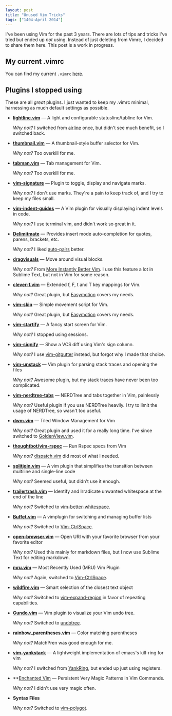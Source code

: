```yaml
---
layout: post
title: "Unused Vim Tricks"
tags: ["1404-April 2014"]
---
```


I've been using Vim for the past 3 years. There are lots of tips and tricks I've tried but ended up *not* using. Instead of just deleting from Vimrc, I decided to share them here. This post is a work in progress.

## My current .vimrc

You can find my current `.vimrc` [here](https://github.com/chibicode/vimrc/blob/master/vimrc.vim).

## Plugins I stopped using

These are all *great* plugins. I just wanted to keep my .vimrc minimal, harnessing as much default settings as possible.

* **[lightline.vim](https://github.com/itchyny/lightline.vim)** — A light and configurable statusline/tabline for Vim.

    *Why not?* I switched from [airline](https://github.com/bling/vim-airline) once, but didn't see much benefit, so I switched back.

* **[thumbnail.vim](https://github.com/itchyny/thumbnail.vim)** — A thumbnail-style buffer selector for Vim.

    *Why not?* Too overkill for me.

* **[tabman.vim](https://github.com/kien/tabman.vim)** — Tab management for Vim.

    *Why not?* Too overkill for me.

* **[vim-signature](https://github.com/kshenoy/vim-signature)** — Plugin to toggle, display and navigate marks.

    *Why not?* I don't use marks. They're a pain to keep track of, and I try to keep my files small.

* **[vim-indent-guides](https://github.com/nathanaelkane/vim-indent-guides)** — A Vim plugin for visually displaying indent levels in code.

    *Why not?* I use terminal vim, and didn't work so great in it.

* **[Delimitmate](https://github.com/Raimondi/delimitMate)** — Provides insert mode auto-completion for quotes, parens, brackets, etc.

    *Why not?* I liked [auto-pairs](https://github.com/jiangmiao/auto-pairs) better.

* **[dragvisuals](https://github.com/atweiden/vim-dragvisuals)** — Move around visual blocks.

    *Why not?* From [More Instantly Better Vim](https://www.youtube.com/watch?v=aHm36-na4-4). I use this feature a lot in Sublime Text, but not in Vim for some reason.

* **[clever-f.vim](https://github.com/rhysd/clever-f.vim)** — Extended f, F, t and T key mappings for Vim.

    *Why not?* Great plugin, but [Easymotion](https://github.com/Lokaltog/vim-easymotion) covers my needs.

* **[vim-skip](https://github.com/jayflo/vim-skip)** — Simple movement script for Vim.

    *Why not?* Great plugin, but [Easymotion](https://github.com/Lokaltog/vim-easymotion) covers my needs.

* **[vim-startify](https://github.com/mhinz/vim-startify)** — A fancy start screen for Vim.

    *Why not?* I stopped using sessions.

* **[vim-signify](https://github.com/mhinz/vim-signify)** — Show a VCS diff using Vim's sign column.

    *Why not?* I use [vim-gitgutter](https://github.com/airblade/vim-gitgutter) instead, but forgot why I made that choice.

* **[vim-unstack](https://github.com/mattboehm/vim-unstack)** — Vim plugin for parsing stack traces and opening the files

    *Why not?* Awesome plugin, but my stack traces have never been too complicated.

* **[vim-nerdtree-tabs](https://github.com/jistr/vim-nerdtree-tabs)** — NERDTree and tabs together in Vim, painlessly

    *Why not?* Useful plugin if you use NERDTree heavily. I try to limit the usage of NERDTree, so wasn't too useful.

* **[dwm.vim](https://github.com/spolu/dwm.vim)** — Tiled Window Management for Vim

    *Why not?* Great plugin and used it for a really long time. I've since switched to [GoldenView.vim](https://github.com/zhaocai/GoldenView.Vim).

* **[thoughtbot/vim-rspec](https://github.com/thoughtbot/vim-rspec)** — Run Rspec specs from Vim

    *Why not?* [dispatch.vim](https://github.com/tpope/vim-dispatch) did most of what I needed.

* **[splitjoin.vim](AndrewRadev/splitjoin.vim)** — A vim plugin that simplifies the transition between multiline and single-line code

    *Why not?* Seemed useful, but didn't use it enough.

* **[trailertrash.vim](https://github.com/csexton/trailertrash.vim)** — Identify and Irradicate unwanted whitespace at the end of the line

    *Why not?* Switched to [vim-better-whitespace](https://github.com/ntpeters/vim-better-whitespace).

* **[Buffet.vim](https://github.com/sandeepcr529/Buffet.vim)** — A vimplugin for switching and managing buffer lists

    *Why not?* Switched to [Vim-CtrlSpace](https://github.com/szw/vim-ctrlspace).
    
* **[open-browser.vim](https://github.com/tyru/open-browser.vim)** — Open URI with your favorite browser from your favorite editor

    *Why not?* Used this mainly for markdown files, but I now use Sublime Text for editing markdown.

* **[mru.vim](https://github.com/yegappan/mru)** — Most Recently Used (MRU) Vim Plugin

    *Why not?* Again, switched to [Vim-CtrlSpace](https://github.com/szw/vim-ctrlspace).

* **[wildfire.vim](https://github.com/gcmt/wildfire.vim)** — Smart selection of the closest text object

    *Why not?* Switched to [vim-expand-region](https://github.com/terryma/vim-expand-region) in favor of repeating capabilities.

* **[Gundo.vim](https://github.com/sjl/gundo.vim/)** — Vim plugin to visualize your Vim undo tree.

    *Why not?* Switched to [undotree](https://github.com/mbbill/undotree).

* **[rainbow_parentheses.vim](https://github.com/kien/rainbow_parentheses.vim)** — Color matching parentheses

    *Why not?* MatchPren was good enough for me.

* **[vim-yankstack](https://github.com/maxbrunsfeld/vim-yankstack)** — A lightweight implementation of emacs's kill-ring for vim

    *Why not?* I switched from [YankRing](https://github.com/vim-scripts/YankRing.vim), but ended up just using registers.

* **[Enchanted Vim](https://github.com/coot/EnchantedVim) — Persistent Very Magic Patterns in Vim Commands.

    *Why not?* I didn't use very magic often.

* **Syntax Files**

    *Why not?* Switched to [vim-polygot](https://github.com/sheerun/vim-polyglot).

